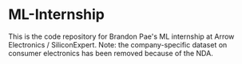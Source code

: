 # ML-Internship
This is the code repository for Brandon Pae's ML internship at Arrow Electronics / SiliconExpert. Note: the company-specific dataset on consumer electronics has been removed because of the NDA.

